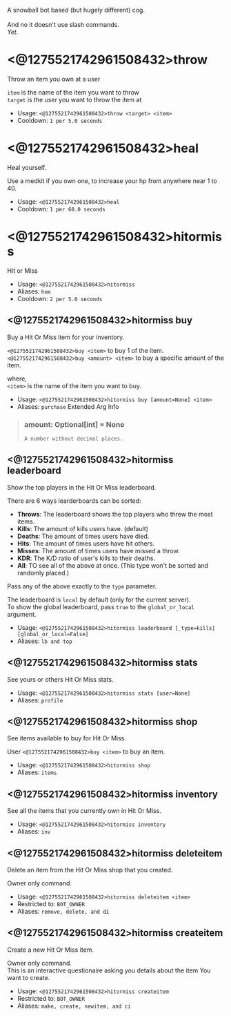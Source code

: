 A snowball bot based (but hugely different) cog.<br/><br/>And no it doesn't use slash commands.<br/>*Yet*.

# <@1275521742961508432>throw
Throw an item you own at a user<br/>

`item` is the name of the item you want to throw<br/>
`target` is the user you want to throw the item at<br/>
 - Usage: `<@1275521742961508432>throw <target> <item>`
 - Cooldown: `1 per 5.0 seconds`
# <@1275521742961508432>heal
Heal yourself.<br/>

Use a medkit if you own one, to increase your hp from anywhere near 1 to 40.<br/>
 - Usage: `<@1275521742961508432>heal`
 - Cooldown: `1 per 60.0 seconds`
# <@1275521742961508432>hitormiss
Hit or Miss<br/>
 - Usage: `<@1275521742961508432>hitormiss`
 - Aliases: `hom`
 - Cooldown: `2 per 5.0 seconds`
## <@1275521742961508432>hitormiss buy
Buy a Hit Or Miss item for your inventory.<br/>

`<@1275521742961508432>buy <item>` to buy 1 of the item.<br/>
`<@1275521742961508432>buy <amount> <item>` to buy a specific amount of the item.<br/>

where,<br/>
`<item>` is the name of the item you want to buy.<br/>
 - Usage: `<@1275521742961508432>hitormiss buy [amount=None] <item>`
 - Aliases: `purchase`
Extended Arg Info
> ### amount: Optional[int] = None
> ```
> A number without decimal places.
> ```
## <@1275521742961508432>hitormiss leaderboard
Show the top players in the Hit Or Miss leaderboard.<br/>

There are 6 ways learderboards can be sorted:<br/>
- **Throws**: The leaderboard shows the top players who threw the most items.<br/>
- **Kills**: The amount of kills users have. (default)<br/>
- **Deaths**: The amount of times users have died.<br/>
- **Hits**: The amount of times users have hit others.<br/>
- **Misses**: The amount of times users have missed a throw.<br/>
- **KDR**: The K/D ratio of user's kills to their deaths.<br/>
- **All**: TO see all of the above at once. (This type won't be sorted and randomly placed.)<br/>

Pass any of the above exactly to the `type` parameter.<br/>

The leaderboard is `local` by default (only for the current server).<br/>
To show the global leaderboard, pass `true` to the `global_or_local` argument.<br/>
 - Usage: `<@1275521742961508432>hitormiss leaderboard [_type=kills] [global_or_local=False]`
 - Aliases: `lb and top`
## <@1275521742961508432>hitormiss stats
See yours or others Hit Or Miss stats.<br/>
 - Usage: `<@1275521742961508432>hitormiss stats [user=None]`
 - Aliases: `profile`
## <@1275521742961508432>hitormiss shop
See items available to buy for Hit Or Miss.<br/>

User `<@1275521742961508432>buy <item>` to buy an item.<br/>
 - Usage: `<@1275521742961508432>hitormiss shop`
 - Aliases: `items`
## <@1275521742961508432>hitormiss inventory
See all the items that you currently own in Hit Or Miss.<br/>
 - Usage: `<@1275521742961508432>hitormiss inventory`
 - Aliases: `inv`
## <@1275521742961508432>hitormiss deleteitem
Delete an item from the Hit Or Miss shop that you created.<br/>

Owner only command.<br/>
 - Usage: `<@1275521742961508432>hitormiss deleteitem <item>`
 - Restricted to: `BOT_OWNER`
 - Aliases: `remove, delete, and di`
## <@1275521742961508432>hitormiss createitem
Create a new Hit Or Miss item.<br/>

Owner only command.<br/>
This is an interactive questionaire asking you details about the item You want to create.<br/>
 - Usage: `<@1275521742961508432>hitormiss createitem`
 - Restricted to: `BOT_OWNER`
 - Aliases: `make, create, newitem, and ci`
